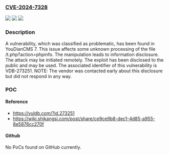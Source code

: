 ### [CVE-2024-7328](https://cve.mitre.org/cgi-bin/cvename.cgi?name=CVE-2024-7328)
![](https://img.shields.io/static/v1?label=Product&message=YouDianCMS&color=blue)
![](https://img.shields.io/static/v1?label=Version&message=%3D%207%20&color=brighgreen)
![](https://img.shields.io/static/v1?label=Vulnerability&message=CWE-200%20Information%20Disclosure&color=brighgreen)

### Description

A vulnerability, which was classified as problematic, has been found in YouDianCMS 7. This issue affects some unknown processing of the file /t.php?action=phpinfo. The manipulation leads to information disclosure. The attack may be initiated remotely. The exploit has been disclosed to the public and may be used. The associated identifier of this vulnerability is VDB-273251. NOTE: The vendor was contacted early about this disclosure but did not respond in any way.

### POC

#### Reference
- https://vuldb.com/?id.273251
- https://wiki.shikangsi.com/post/share/ce9ce9b8-dec1-4d85-a955-8e5876cc270f

#### Github
No PoCs found on GitHub currently.

